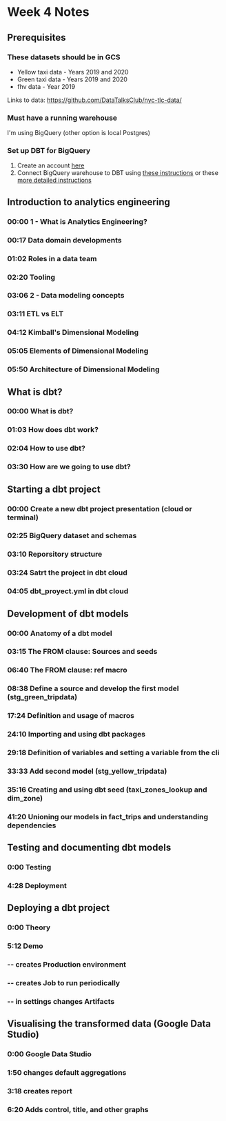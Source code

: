 # Week 4 Notes

## Prerequisites

### These datasets should be in GCS
- Yellow taxi data - Years 2019 and 2020
- Green taxi data - Years 2019 and 2020
- fhv data - Year 2019

Links to data: https://github.com/DataTalksClub/nyc-tlc-data/

### Must have a running warehouse
I'm using BigQuery (other option is local Postgres)

### Set up DBT for BigQuery

1. Create an account [here](https://www.getdbt.com/signup/)
2. Connect BigQuery warehouse to DBT using [these instructions](https://docs.getdbt.com/docs/collaborate/manage-access/set-up-bigquery-oauth) or these [more detailed instructions](https://github.com/DataTalksClub/data-engineering-zoomcamp/blob/main/week_4_analytics_engineering/dbt_cloud_setup.md)

## Introduction to analytics engineering

### 00:00 1 - What is Analytics Engineering?
### 00:17 Data domain developments
### 01:02 Roles in a data team
### 02:20 Tooling
### 03:06 2 - Data modeling concepts
### 03:11 ETL vs ELT
### 04:12 Kimball's Dimensional Modeling
### 05:05 Elements of Dimensional Modeling
### 05:50 Architecture of Dimensional Modeling

## What is dbt?

### 00:00 What is dbt?
### 01:03 How does dbt work?
### 02:04 How to use dbt?
### 03:30 How are we going to use dbt?

## Starting a dbt project

### 00:00 Create a new dbt project presentation (cloud or terminal)
### 02:25 BigQuery dataset and schemas
### 03:10 Reporsitory structure
### 03:24 Satrt the project in dbt cloud 
### 04:05 dbt_proyect.yml in dbt cloud 

## Development of dbt models

### 00:00 Anatomy of a dbt model 
### 03:15 The FROM clause: Sources and seeds
### 06:40 The FROM clause: ref macro
### 08:38 Define a source and develop the first model (stg_green_tripdata)
### 17:24 Definition and usage of macros 
### 24:10 Importing and using dbt packages
### 29:18 Definition of variables and setting a variable from the cli
### 33:33 Add second model (stg_yellow_tripdata)
### 35:16 Creating and using dbt seed (taxi_zones_lookup and dim_zone)
### 41:20 Unioning our models in fact_trips and understanding dependencies

## Testing and documenting dbt models

### 0:00 Testing
### 4:28 Deployment

## Deploying a dbt project

### 0:00 Theory
### 5:12 Demo
### -- creates Production environment
### -- creates Job to run periodically
### -- in settings changes Artifacts

## Visualising the transformed data (Google Data Studio)

### 0:00 Google Data Studio
### 1:50 changes default aggregations
### 3:18 creates report
### 6:20 Adds control, title, and other graphs


